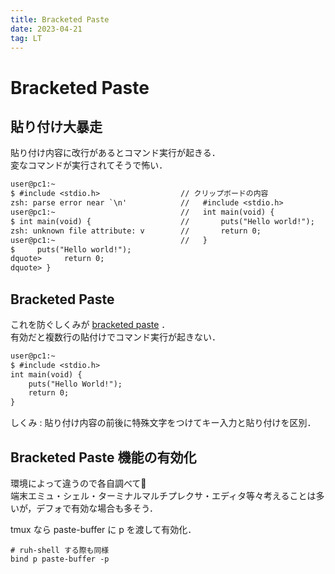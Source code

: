 ```yaml
---
title: Bracketed Paste
date: 2023-04-21
tag: LT
---
```


# Bracketed Paste
## 貼り付け大暴走
貼り付け内容に改行があるとコマンド実行が起きる．<br>
変なコマンドが実行されてそうで怖い．

```txt {caption="うっかり Hello World を貼り付けちゃったの図"}
user@pc1:~
$ #include <stdio.h>                  // クリップボードの内容
zsh: parse error near `\n'            //   #include <stdio.h>
user@pc1:~                            //   int main(void) {
$ int main(void) {                    //       puts("Hello world!");
zsh: unknown file attribute: v        //       return 0;
user@pc1:~                            //   }
$     puts("Hello world!");
dquote>     return 0;
dquote> }
```


## Bracketed Paste
これを防ぐしくみが [bracketed paste](https://en.wikipedia.org/wiki/Bracketed-paste) ．<br>
有効だと複数行の貼付けでコマンド実行が起きない．

```txt {caption="Bracketed paste が有効な状態で貼り付け"}
user@pc1:~
$ #include <stdio.h>
int main(void) {
    puts("Hello World!");
    return 0;
}
```

しくみ : 貼り付け内容の前後に特殊文字をつけてキー入力と貼り付けを区別．

## Bracketed Paste 機能の有効化
環境によって違うので各自調べて🙏<br>
端末エミュ・シェル・ターミナルマルチプレクサ・エディタ等々考えることは多いが，デフォで有効な場合も多そう．

tmux なら paste-buffer に p を渡して有効化．
```
# ruh-shell する際も同様
bind p paste-buffer -p
```
